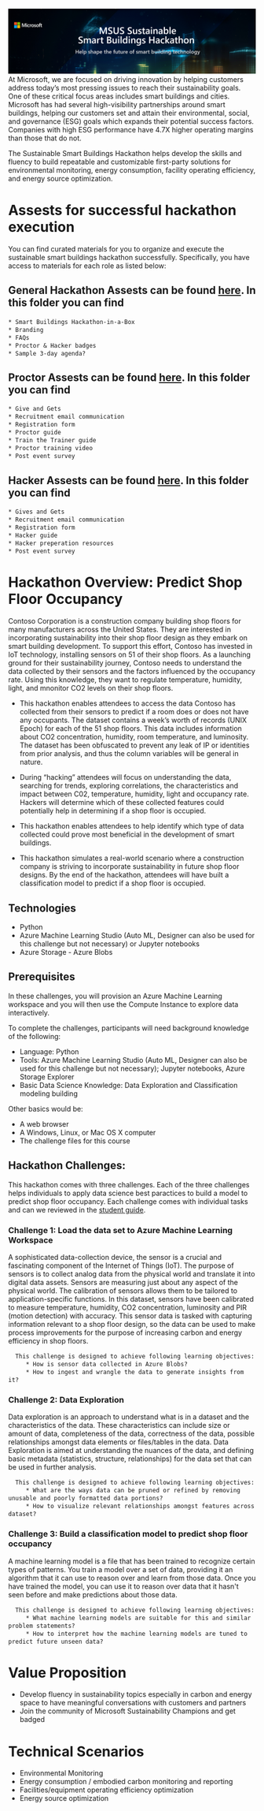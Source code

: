 ![HackathonBanner](https://github.com/MODDSAIAccelerators/SustainableSmartBuildingsHackInBox/blob/main/Program%20Assets/HackathonBanner.PNG)
At Microsoft, we are focused on driving innovation by helping customers address today’s most pressing issues to reach their sustainability goals. One of these critical focus areas includes smart buildings and cities.
Microsoft has had several high-visibility partnerships around smart buildings, helping our customers set and attain their environmental, social, and governance (ESG) goals which expands their potential success factors. Companies with high ESG performance have 4.7X higher operating margins than those that do not.

The Sustainable Smart Buildings Hackathon helps develop the skills and fluency to build repeatable and customizable first-party solutions for environmental monitoring, energy consumption, facility operating efficiency, and energy source optimization. 

# Assests for successful hackathon execution
You can find curated materials for you to organize and execute the sustainable smart buildings hackathon successfully. Specifically, you have access to materials for each role as listed below: 
## General Hackathon Assests can be found [here](https://github.com/MODDSAIAccelerators/SustainableSmartBuildingsHackInBox/tree/main/Program%20Assets). In this folder you can find
    * Smart Buildings Hackathon-in-a-Box
    * Branding
    * FAQs
    * Proctor & Hacker badges
    * Sample 3-day agenda?
## Proctor Assests can be found [here](https://github.com/MODDSAIAccelerators/SustainableSmartBuildingsHackInBox/tree/main/Proctor%20Assests). In this folder you can find
    * Give and Gets
    * Recruitment email communication
    * Registration form
    * Proctor guide
    * Train the Trainer guide
    * Proctor training video
    * Post event survey
## Hacker Assests can be found [here](https://github.com/MODDSAIAccelerators/SustainableSmartBuildingsHackInBox/tree/main/Hacker%20Assests). In this folder you can find
    * Gives and Gets
    * Recruitment email communication
    * Registration form
    * Hacker guide
    * Hacker preperation resources
    * Post event survey

# Hackathon Overview:  Predict Shop Floor Occupancy

Contoso Corporation is a construction company building shop floors for many manufacturers across the United States. They are interested in incorporating sustainability into their shop floor design as they embark on smart building development. To support this effort, Contoso has invested in IoT technology, installing sensors on 51 of their shop floors. As a launching ground for their sustainability journey, Contoso needs to understand the data collected by their sensors and the factors influenced by the occupancy rate. Using this knowledge, they want to regulate temperature, humidity, light, and mnonitor CO2 levels on their shop floors.

* This hackathon enables attendees to access the data Contoso has collected from their sensors to predict if a room does or does not have any occupants. The dataset contains a week’s worth of records (UNIX Epoch) for each of the 51 shop floors.  This data includes information about CO2 concentration, humidity, room temperature, and luminosity.
The dataset has been obfuscated to prevent any leak of IP or identities from prior analysis, and thus the column variables will be general in nature.

* During “hacking” attendees will focus on understanding the data, searching for trends, exploring correlations, the characteristics and impact between C02, temperature, humidity, light and occupancy rate.  Hackers will determine which of these collected features could potentially help in determining if a shop floor is occupied.  

* This hackathon enables attendees to help identify which type of data collected could prove most beneficial in the development of smart buildings.

* This hackathon simulates a real-world scenario where a construction company is striving to incorporate sustainability in future shop floor designs.
By the end of the hackathon, attendees will have built a classification model to predict if a shop floor is occupied.

## Technologies
* Python
* Azure Machine Learning Studio (Auto ML, Designer can also be used for this challenge but not necessary) or Jupyter notebooks
* Azure Storage - Azure Blobs

## Prerequisites
In these challenges, you will provision an Azure Machine Learning workspace and you will then use the Compute Instance to explore data interactively.

To complete the challenges, participants will need background knowledge of the following:
* Language: Python
* Tools: Azure Machine Learning Studio (Auto ML, Designer can also be used for this challenge but not necessary); Jupyter notebooks, Azure Storage Explorer
* Basic Data Science Knowledge:  Data Exploration and Classification modeling building 

Other basics would be:
* A web browser
* A Windows, Linux, or Mac OS X computer
* The challenge files for this course

## Hackathon Challenges:
This hackathon comes with three challenges. Each of the three challenges helps individuals to apply data science best paractices to build a model to predict shop floor occupancy. Each challenge comes with individual tasks and can we reviewed in the [student guide](https://github.com/MODDSAIAccelerators/SustainableSmartBuildingsHackInBox/blob/main/Hacker%20Assests/StudentGuide.docx).

### Challenge 1: Load the data set to Azure Machine Learning Workspace
A sophisticated data-collection device, the sensor is a crucial and fascinating component of the Internet of Things (IoT). The purpose of sensors is to collect analog data   from the physical world and translate it into digital data assets. Sensors are measuring just about any aspect of the physical world. The calibration of sensors allows them to  be tailored to application-specific functions. In this dataset, sensors have been calibrated to measure temperature, humidity, CO2 concentration, luminosity and PIR (motion detection) with accuracy. This sensor data is tasked with capturing information relevant to a shop floor design, so the data can be used to make process improvements for the purpose of increasing carbon and energy efficiency in shop floors. 

      This challenge is designed to achieve following learning objectives:
         * How is sensor data collected in Azure Blobs?
         * How to ingest and wrangle the data to generate insights from it?

### Challenge 2: Data Exploration 
Data exploration is an approach to understand what is in a dataset and the characteristics of the data. These characteristics can include size or amount of data, completeness of the data, correctness of the data, possible relationships amongst data elements or files/tables in the data. Data Exploration is aimed at understanding the nuances of the data, and defining basic metadata (statistics, structure, relationships) for the data set that can be used in further analysis. 

      This challenge is designed to achieve following learning objectives:
         * What are the ways data can be pruned or refined by removing unusable and poorly formatted data portions?
         * How to visualize relevant relationships amongst features across dataset?

### Challenge 3: Build a classification model to predict shop floor occupancy
A machine learning model is a file that has been trained to recognize certain types of patterns. You train a model over a set of data, providing it an algorithm that it can use to reason over and learn from those data. Once you have trained the model, you can use it to reason over data that it hasn't seen before and make predictions about those data.

      This challenge is designed to achieve following learning objectives:
         * What machine learning models are suitable for this and similar problem statements?
         * How to interpret how the machine learning models are tuned to predict future unseen data?

# Value Proposition
* Develop fluency in sustainability topics especially in carbon and energy space to have meaningful conversations with customers and partners
* Join the community of Microsoft Sustainability Champions and get badged

# Technical Scenarios
* Environmental Monitoring
* Energy consumption / embodied carbon monitoring and reporting
* Facilities/equipment operating efficiency optimization
* Energy source optimization
